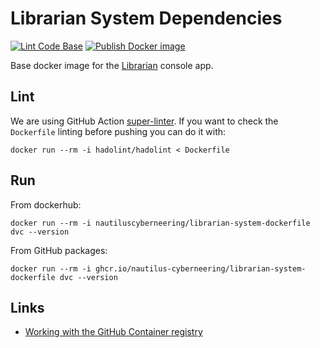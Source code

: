 # Librarian System Dependencies

[![Lint Code Base](https://github.com/Nautilus-Cyberneering/librarian-system-dockerfile/actions/workflows/linter.yml/badge.svg)](https://github.com/Nautilus-Cyberneering/librarian-system-dockerfile/actions/workflows/linter.yml) [![Publish Docker image](https://github.com/Nautilus-Cyberneering/librarian-system-dockerfile/actions/workflows/publish-docker-image.yml/badge.svg)](https://github.com/Nautilus-Cyberneering/librarian-system-dockerfile/actions/workflows/publish-docker-image.yml)

Base docker image for the [Librarian](https://github.com/Nautilus-Cyberneering/librarian) console app.

## Lint

We are using GitHub Action [super-linter](https://github.com/marketplace/actions/super-linter). If you want to check the `Dockerfile` linting before pushing you can do it with:

```shell
docker run --rm -i hadolint/hadolint < Dockerfile
```

## Run

From dockerhub:

```shell
docker run --rm -i nautiluscyberneering/librarian-system-dockerfile dvc --version
```

From GitHub packages:

```shell
docker run --rm -i ghcr.io/nautilus-cyberneering/librarian-system-dockerfile dvc --version
```

## Links

- [Working with the GitHub Container registry](https://docs.github.com/en/packages/working-with-a-github-packages-registry/working-with-the-container-registry)
